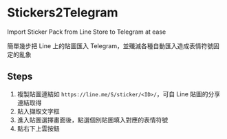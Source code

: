 # Stickers2Telegram
Import Sticker Pack from Line Store to  Telegram at ease

簡單幾步把 Line 上的貼圖匯入 Telegram，並殲滅各種自動匯入造成表情符號固定的亂象

## Steps
1. 複製貼圖連結如 `https://line.me/S/sticker/<ID>/`，可自 Line 貼圖的分享連結取得
2. 貼入擷取文字框
3. 進入貼圖選擇畫面後，點選個別貼圖填入對應的表情符號
4. 點右下上雲按鈕
